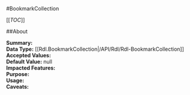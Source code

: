 #BookmarkCollection

[[_TOC_]]

##About

**Summary:**   
**Data Type:** [[Rdl.BookmarkCollection|/API/Rdl/Rdl-BookmarkCollection]]  
**Accepted Values:**   
**Default Value:** null  
**Impacted Features:**   
**Purpose:**   
**Usage:**   
**Caveats:**   

